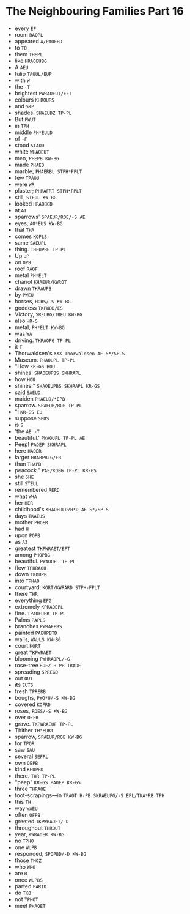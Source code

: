 # The Neighbouring Families Part 16

* every `EF`
* room `RAOPL`
* appeared `A/PAOERD`
* to `TO`
* them `THEPL`
* like `HRAOEUBG`
* A `AEU`
* tulip `TAOUL/EUP`
* with `W`
* the `-T`
* brightest `PWRAOEUT/EFT`
* colours `KHROURS`
* and `SKP`
* shades. `SHAEUDZ TP-PL`
* But `PWUT`
* in `TPH`
* middle `PH*EULD`
* of `-F`
* stood `STAOD`
* white `WHAOEUT`
* men, `PHEPB KW-BG`
* made `PHAED`
* marble; `PHAERBL STPH*FPLT`
* few `TPAOU`
* were `WR`
* plaster; `PHRAFRT STPH*FPLT`
* still, `STEUL KW-BG`
* looked `HRAOBGD`
* at `AT`
* sparrows' `SPAEUR/ROE/-S AE`
* eyes, `AO*EUS KW-BG`
* that `THA`
* comes `KOPLS`
* same `SAEUPL`
* thing. `THEUPBG TP-PL`
* Up `UP`
* on `OPB`
* roof `RAOF`
* metal `PH*ELT`
* chariot `KHAEUR/KWROT`
* drawn `TKRAUPB`
* by `PWEU`
* horses, `HORS/-S KW-BG`
* goddess `TKPWOD/ES`
* Victory, `SREUBG/TREU KW-BG`
* also `HR-S`
* metal, `PH*ELT KW-BG`
* was `WA`
* driving. `TKRAOFG TP-PL`
* it `T`
* Thorwaldsen's `XXX Thorwaldsen AE S*/SP-S`
* Museum. `PHAOUPL TP-PL`
* "How `KR-GS HOU`
* shines! `SHAOEUPBS SKHRAPL`
* how `HOU`
* shines!" `SHAOEUPBS SKHRAPL KR-GS`
* said `SAEUD`
* maiden `PHAEUD/*EPB`
* sparrow. `SPAEUR/ROE TP-PL`
* "I `KR-GS EU`
* suppose `SPOS`
* is `S`
* 'the `AE -T`
* beautiful.' `PWAOUFL TP-PL AE`
* Peep! `PAOEP SKHRAPL`
* here `HAOER`
* larger `HRARPBLG/ER`
* than `THAPB`
* peacock." `PAE/KOBG TP-PL KR-GS`
* she `SHE`
* still `STEUL`
* remembered `RERD`
* what `WHA`
* her `HER`
* childhood's `KHAOEULD/H*D AE S*/SP-S`
* days `TKAEUS`
* mother `PHOER`
* had `H`
* upon `POPB`
* as `AZ`
* greatest `TKPWRAET/EFT`
* among `PHOPBG`
* beautiful. `PWAOUFL TP-PL`
* flew `TPHRAOU`
* down `TKOUPB`
* into `TPHAO`
* courtyard: `KORT/KWRARD STPH-FPLT`
* there `THR`
* everything `EFG`
* extremely `KPRAOEPL`
* fine. `TPAOEUPB TP-PL`
* Palms `PAPLS`
* branches `PWRAFPBS`
* painted `PAEUPBTD`
* walls, `WAULS KW-BG`
* court `KORT`
* great `TKPWRAET`
* blooming `PWHRAOPL/-G`
* rose-tree `ROEZ H-PB TRAOE`
* spreading `SPREGD`
* out `OUT`
* its `EUTS`
* fresh `TPRERB`
* boughs, `PWO*U/-S KW-BG`
* covered `KOFRD`
* roses, `ROES/-S KW-BG`
* over `OEFR`
* grave. `TKPWRAEUF TP-PL`
* Thither `TH*EURT`
* sparrow, `SPAEUR/ROE KW-BG`
* for `TPOR`
* saw `SAU`
* several `SEFRL`
* own `OEPB`
* kind `KEUPBD`
* there. `THR TP-PL`
* "peep" `KR-GS PAOEP KR-GS`
* three `THRAOE`
* foot-scrapings—in `TPAOT H-PB SKRAEUPG/-S EPL/TKA*RB TPH`
* this `TH`
* way `WAEU`
* often `OFPB`
* greeted `TKPWRAOET/-D`
* throughout `THROUT`
* year, `KWRAOER KW-BG`
* no `TPHO`
* one `WUPB`
* responded, `SPOPBD/-D KW-BG`
* those `THOZ`
* who `WHO`
* are `R`
* once `WUPBS`
* parted `PARTD`
* do `TKO`
* not `TPHOT`
* meet `PHAOET`
